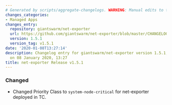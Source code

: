 ```yaml
---
# Generated by scripts/aggregate-changelogs. WARNING: Manual edits to this files will be overwritten.
changes_categories:
- Managed Apps
changes_entry:
  repository: giantswarm/net-exporter
  url: https://github.com/giantswarm/net-exporter/blob/master/CHANGELOG.md#151-2020-01-08
  version: 1.5.1
  version_tag: v1.5.1
date: '2020-01-08T13:27:14'
description: Changelog entry for giantswarm/net-exporter version 1.5.1, published
  on 08 January 2020, 13:27
title: net-exporter Release v1.5.1
---
```


### Changed
- Changed Priority Class to `system-node-critical` for net-exporter deployed in TC.
